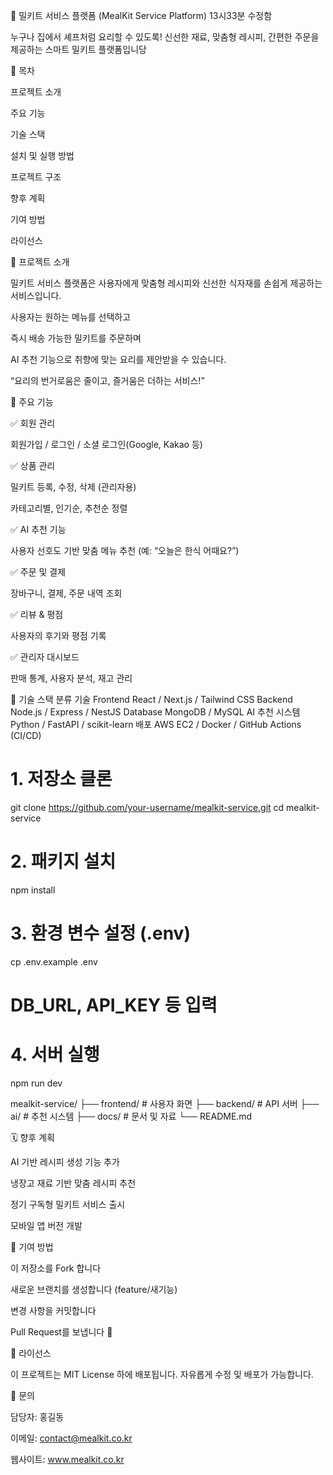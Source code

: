 🍱 밀키트 서비스 플랫폼 (MealKit Service Platform)
13시33분 수정함

누구나 집에서 셰프처럼 요리할 수 있도록!
신선한 재료, 맞춤형 레시피, 간편한 주문을 제공하는 스마트 밀키트 플랫폼입니당

📖 목차

프로젝트 소개

주요 기능

기술 스택

설치 및 실행 방법

프로젝트 구조

향후 계획

기여 방법

라이선스

🥢 프로젝트 소개

밀키트 서비스 플랫폼은 사용자에게
맞춤형 레시피와 신선한 식자재를 손쉽게 제공하는 서비스입니다.

사용자는 원하는 메뉴를 선택하고

즉시 배송 가능한 밀키트를 주문하며

AI 추천 기능으로 취향에 맞는 요리를 제안받을 수 있습니다.

“요리의 번거로움은 줄이고, 즐거움은 더하는 서비스!”

🚀 주요 기능

✅ 회원 관리

회원가입 / 로그인 / 소셜 로그인(Google, Kakao 등)

✅ 상품 관리

밀키트 등록, 수정, 삭제 (관리자용)

카테고리별, 인기순, 추천순 정렬

✅ AI 추천 기능

사용자 선호도 기반 맞춤 메뉴 추천 (예: “오늘은 한식 어때요?”)

✅ 주문 및 결제

장바구니, 결제, 주문 내역 조회

✅ 리뷰 & 평점

사용자의 후기와 평점 기록

✅ 관리자 대시보드

판매 통계, 사용자 분석, 재고 관리

🧰 기술 스택
분류	기술
Frontend	React / Next.js / Tailwind CSS
Backend	Node.js / Express / NestJS
Database	MongoDB / MySQL
AI 추천 시스템	Python / FastAPI / scikit-learn
배포	AWS EC2 / Docker / GitHub Actions (CI/CD)

# 1. 저장소 클론
git clone https://github.com/your-username/mealkit-service.git
cd mealkit-service

# 2. 패키지 설치
npm install

# 3. 환경 변수 설정 (.env)
cp .env.example .env
# DB_URL, API_KEY 등 입력

# 4. 서버 실행
npm run dev

mealkit-service/
 ├── frontend/         # 사용자 화면
 ├── backend/          # API 서버
 ├── ai/               # 추천 시스템
 ├── docs/             # 문서 및 자료
 └── README.md

 🗓️ 향후 계획

AI 기반 레시피 생성 기능 추가

냉장고 재료 기반 맞춤 레시피 추천

정기 구독형 밀키트 서비스 출시

모바일 앱 버전 개발

🤝 기여 방법

이 저장소를 Fork 합니다

새로운 브랜치를 생성합니다 (feature/새기능)

변경 사항을 커밋합니다

Pull Request를 보냅니다 🚀

🪪 라이선스

이 프로젝트는 MIT License
 하에 배포됩니다.
자유롭게 수정 및 배포가 가능합니다.

💌 문의

담당자: 홍길동

이메일: contact@mealkit.co.kr

웹사이트: www.mealkit.co.kr
